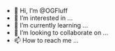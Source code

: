- 👋 Hi, I’m @OGFluff
- 👀 I’m interested in ...
- 🌱 I’m currently learning ...
- 💞️ I’m looking to collaborate on ...
- 📫 How to reach me ...

<!---
OGFluff/OGFluff is a ✨ special ✨ repository because its `README.md` (this file) appears on your GitHub profile.
You can click the Preview link to take a look at your changes.
--->
